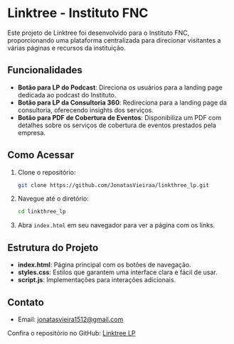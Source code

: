 # Linktree - Instituto FNC

Este projeto de Linktree foi desenvolvido para o Instituto FNC, proporcionando uma plataforma centralizada para direcionar visitantes a várias páginas e recursos da instituição.

## Funcionalidades

- **Botão para LP do Podcast**: Direciona os usuários para a landing page dedicada ao podcast do Instituto.
- **Botão para LP da Consultoria 360**: Redireciona para a landing page da consultoria, oferecendo insights dos serviços.
- **Botão para PDF de Cobertura de Eventos**: Disponibiliza um PDF com detalhes sobre os serviços de cobertura de eventos prestados pela empresa.

## Como Acessar

1. Clone o repositório:

    ```bash
    git clone https://github.com/JonatasVieiraa/linkthree_lp.git
    ```

2. Navegue até o diretório:

    ```bash
    cd linkthree_lp
    ```

3. Abra `index.html` em seu navegador para ver a página com os links.

## Estrutura do Projeto

- **index.html**: Página principal com os botões de navegação.
- **styles.css**: Estilos que garantem uma interface clara e fácil de usar.
- **script.js**: Implementações para interações adicionais.

## Contato

- Email: [jonatasvieira1512@gmail.com](mailto:jonatasvieira1512@gmail.com)

Confira o repositório no GitHub: [Linktree LP](https://github.com/JonatasVieiraa/linkthree_lp)

